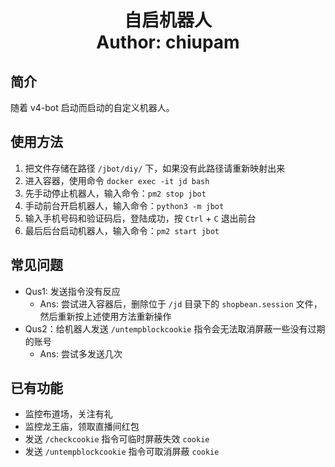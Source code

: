 <h1 align="center">
  自启机器人
  <br>
  Author: chiupam
</h1>

## 简介
随着 v4-bot 启动而启动的自定义机器人。
## 使用方法
1. 把文件存储在路径 `/jbot/diy/` 下，如果没有此路径请重新映射出来
2. 进入容器，使用命令 `docker exec -it jd bash`
3. 先手动停止机器人，输入命令：`pm2 stop jbot`
4. 手动前台开启机器人，输入命令：`python3 -m jbot`
5. 输入手机号码和验证码后，登陆成功，按 `Ctrl` + `C` 退出前台
6. 最后后台启动机器人，输入命令：`pm2 start jbot`
## 常见问题
- Qus1: 发送指令没有反应
  - Ans: 尝试进入容器后，删除位于 `/jd` 目录下的 `shopbean.session` 文件，然后重新按上述使用方法重新操作
- Qus2：给机器人发送 `/untempblockcookie` 指令会无法取消屏蔽一些没有过期的账号
  - Ans: 尝试多发送几次
## 已有功能
- 监控布道场，关注有礼
- 监控龙王庙，领取直播间红包
- 发送 `/checkcookie` 指令可临时屏蔽失效 `cookie`
- 发送 `/untempblockcookie` 指令可取消屏蔽 `cookie`

